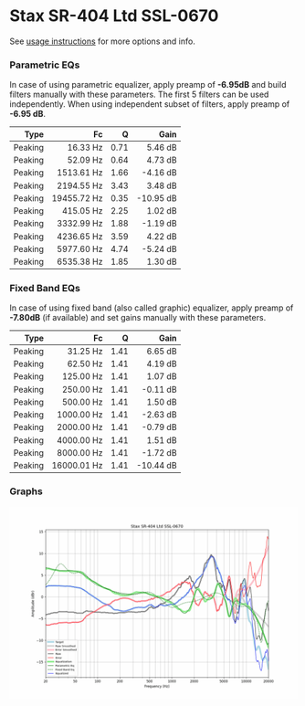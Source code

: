 # Stax SR-404 Ltd SSL-0670
See [usage instructions](https://github.com/jaakkopasanen/AutoEq#usage) for more options and info.

### Parametric EQs
In case of using parametric equalizer, apply preamp of **-6.95dB** and build filters manually
with these parameters. The first 5 filters can be used independently.
When using independent subset of filters, apply preamp of **-6.95 dB**.

| Type    | Fc          |    Q | Gain      |
|--------:|------------:|-----:|----------:|
| Peaking | 16.33 Hz    | 0.71 | 5.46 dB   |
| Peaking | 52.09 Hz    | 0.64 | 4.73 dB   |
| Peaking | 1513.61 Hz  | 1.66 | -4.16 dB  |
| Peaking | 2194.55 Hz  | 3.43 | 3.48 dB   |
| Peaking | 19455.72 Hz | 0.35 | -10.95 dB |
| Peaking | 415.05 Hz   | 2.25 | 1.02 dB   |
| Peaking | 3332.99 Hz  | 1.88 | -1.19 dB  |
| Peaking | 4236.65 Hz  | 3.59 | 4.22 dB   |
| Peaking | 5977.60 Hz  | 4.74 | -5.24 dB  |
| Peaking | 6535.38 Hz  | 1.85 | 1.30 dB   |

### Fixed Band EQs
In case of using fixed band (also called graphic) equalizer, apply preamp of **-7.80dB**
(if available) and set gains manually with these parameters.

| Type    | Fc          |    Q | Gain      |
|--------:|------------:|-----:|----------:|
| Peaking | 31.25 Hz    | 1.41 | 6.65 dB   |
| Peaking | 62.50 Hz    | 1.41 | 4.19 dB   |
| Peaking | 125.00 Hz   | 1.41 | 1.07 dB   |
| Peaking | 250.00 Hz   | 1.41 | -0.11 dB  |
| Peaking | 500.00 Hz   | 1.41 | 1.50 dB   |
| Peaking | 1000.00 Hz  | 1.41 | -2.63 dB  |
| Peaking | 2000.00 Hz  | 1.41 | -0.79 dB  |
| Peaking | 4000.00 Hz  | 1.41 | 1.51 dB   |
| Peaking | 8000.00 Hz  | 1.41 | -1.72 dB  |
| Peaking | 16000.01 Hz | 1.41 | -10.44 dB |

### Graphs
![](./Stax%20SR-404%20Ltd%20SSL-0670.png)